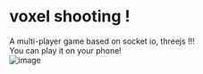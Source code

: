 # voxel shooting !

A multi-player game based on socket io, threejs !!!</br>
You can play it on your phone!</br>
![image](https://github.com/johanzhu/voxelShooting/blob/master/public/img/qr.png)</br>
